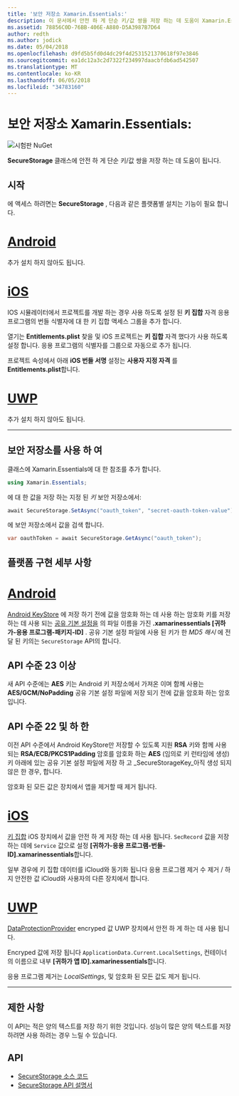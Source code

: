 ```yaml
---
title: '보안 저장소 Xamarin.Essentials:'
description: 이 문서에서 안전 하 게 단순 키/값 쌍을 저장 하는 데 도움이 Xamarin.Essentials SecureStorage 클래스를 설명 합니다. 클래스, 플랫폼 구현 세부 사항 및 제한 사항을 사용 하는 방법을 설명 합니다.
ms.assetid: 78856C0D-76BB-406E-A880-D5A3987B7D64
author: redth
ms.author: jodick
ms.date: 05/04/2018
ms.openlocfilehash: d9fd5b5fd0d4dc29f4d2531521370618f97e3846
ms.sourcegitcommit: ea1dc12a3c2d7322f234997daacbfdb6ad542507
ms.translationtype: MT
ms.contentlocale: ko-KR
ms.lasthandoff: 06/05/2018
ms.locfileid: "34783160"
---
```

# <a name="xamarinessentials-secure-storage"></a>보안 저장소 Xamarin.Essentials:

![시험판 NuGet](~/media/shared/pre-release.png)

**SecureStorage** 클래스에 안전 하 게 단순 키/값 쌍을 저장 하는 데 도움이 됩니다.

## <a name="getting-started"></a>시작

에 액세스 하려면는 **SecureStorage** , 다음과 같은 플랫폼별 설치는 기능이 필요 합니다.

# <a name="androidtabandroid"></a>[Android](#tab/android)

추가 설치 하지 않아도 됩니다.

# <a name="iostabios"></a>[iOS](#tab/ios)

IOS 시뮬레이터에서 프로젝트를 개발 하는 경우 사용 하도록 설정 된 **키 집합** 자격 응용 프로그램의 번들 식별자에 대 한 키 집합 액세스 그룹을 추가 합니다.

열기는 **Entitlements.plist** 찾을 및 iOS 프로젝트는 **키 집합** 자격 했다가 사용 하도록 설정 합니다. 응용 프로그램의 식별자를 그룹으로 자동으로 추가 됩니다.

프로젝트 속성에서 아래 **iOS 번들 서명** 설정는 **사용자 지정 자격** 를 **Entitlements.plist**합니다.

# <a name="uwptabuwp"></a>[UWP](#tab/uwp)

추가 설치 하지 않아도 됩니다.

-----

## <a name="using-secure-storage"></a>보안 저장소를 사용 하 여

클래스에 Xamarin.Essentials에 대 한 참조를 추가 합니다.

```csharp
using Xamarin.Essentials;
```

에 대 한 값을 저장 하는 지정 된 _키_ 보안 저장소에서:

```csharp
await SecureStorage.SetAsync("oauth_token", "secret-oauth-token-value");
```

에 보안 저장소에서 값을 검색 합니다.

```csharp
var oauthToken = await SecureStorage.GetAsync("oauth_token");
```

## <a name="platform-implementation-specifics"></a>플랫폼 구현 세부 사항

# <a name="androidtabandroid"></a>[Android](#tab/android)

[Android KeyStore](https://developer.android.com/training/articles/keystore.html) 에 저장 하기 전에 값을 암호화 하는 데 사용 하는 암호화 키를 저장 하는 데 사용 되는 [공유 기본 설정을](https://developer.android.com/training/data-storage/shared-preferences.html) 의 파일 이름을 가진 **.xamarinessentials [귀하가-응용 프로그램-패키지-ID]** .  공유 기본 설정 파일에 사용 된 키가 한 _MD5 해시_ 에 전달 된 키의는 `SecureStorage` API의 합니다.

## <a name="api-level-23-and-higher"></a>API 수준 23 이상

새 API 수준에는 **AES** 키는 Android 키 저장소에서 가져온 이며 함께 사용는 **AES/GCM/NoPadding** 공유 기본 설정 파일에 저장 되기 전에 값을 암호화 하는 암호입니다.

## <a name="api-level-22-and-lower"></a>API 수준 22 및 하 한

이전 API 수준에서 Android KeyStore만 저장할 수 있도록 지원 **RSA** 키와 함께 사용 되는 **RSA/ECB/PKCS1Padding** 암호를 암호화 하는 **AES** (임의로 키 런타임에 생성) 키 아래에 있는 공유 기본 설정 파일에 저장 하 고 _SecureStorageKey_아직 생성 되지 않은 한 경우, 합니다.

암호화 된 모든 값은 장치에서 앱을 제거할 때 제거 됩니다.

# <a name="iostabios"></a>[iOS](#tab/ios)

[키 집합](https://developer.xamarin.com/api/type/Android.Security.KeyChain/) iOS 장치에서 값을 안전 하 게 저장 하는 데 사용 됩니다.  `SecRecord` 값을 저장 하는 데에 `Service` 값으로 설정 **[귀하가-응용 프로그램-번들-ID].xamarinessentials**합니다.

일부 경우에 키 집합 데이터를 iCloud와 동기화 됩니다 응용 프로그램 제거 수 제거 / 하지 안전한 값 iCloud와 사용자의 다른 장치에서 합니다.

# <a name="uwptabuwp"></a>[UWP](#tab/uwp)

[DataProtectionProvider](https://docs.microsoft.com/en-us/uwp/api/windows.security.cryptography.dataprotection.dataprotectionprovider) encryped 값 UWP 장치에서 안전 하 게 하는 데 사용 됩니다.

Encryped 값에 저장 됩니다 `ApplicationData.Current.LocalSettings`, 컨테이너의 이름으로 내부 **[귀하가 앱 ID].xamarinessentials**합니다.

응용 프로그램 제거는 _LocalSettings_, 및 암호화 된 모든 값도 제거 됩니다.

-----

## <a name="limitations"></a>제한 사항

이 API는 적은 양의 텍스트를 저장 하기 위한 것입니다.  성능이 많은 양의 텍스트를 저장 하려면 사용 하려는 경우 느릴 수 있습니다.

## <a name="api"></a>API

- [SecureStorage 소스 코드](https://github.com/xamarin/Essentials/tree/master/Xamarin.Essentials/SecureStorage)
- [SecureStorage API 설명서](xref:Xamarin.Essentials.SecureStorage)
